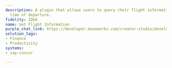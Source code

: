 ```yaml
---
description: A plugin that allows users to query their flight information including
  time of departure.
fidelity: IDEA
name: Get Flight Information
purple_chat_link: https://developer.moveworks.com/creator-studio/developer-tools/purple-chat?purple_chat_v1=%7B%22settings%22%3A%7B%22colorStyle%22%3A%22LIGHT%22%2C%22startTime%22%3A%2211%3A43+AM%22%2C%22defaultPerson%22%3A%22GWEN%22%2C%22editable%22%3Atrue%2C%22botName%22%3A%22%22%2C%22botImageUrl%22%3A%22%22%7D%2C%22messages%22%3A%5B%7B%22from%22%3A%22USER%22%2C%22text%22%3A%22Can+you+show+me+details+for+my+upcoming+flight%3F%22%7D%2C%7B%22from%22%3A%22ANNOTATION%22%2C%22text%22%3A%22%3Cp%3EQueries+SAP+Concur+for+upcoming+trips+and+flight%3C%2Fp%3E%22%7D%2C%7B%22from%22%3A%22BOT%22%2C%22text%22%3A%22%3Cp%3EHere%27s+the+information+for+your+upcoming+flight%3A%3C%2Fp%3E%22%2C%22cards%22%3A%5B%7B%22title%22%3A%22%3Cp%3EFlight+Itinerary+Details%3C%2Fp%3E%22%2C%22text%22%3A%22%3Cp%3E%3Cb%3EFlight%3A%3C%2Fb%3E+AA123%3Cbr%3E%3Cb%3EDeparture%3A%3C%2Fb%3E+San+Francisco%2C+April+20%2C+6%3A00+AM%3Cbr%3E%3Cb%3EArrival%3A%3C%2Fb%3E+New+York%2C+April+20%2C+2%3A45+PM%3Cbr%3E%3Cb%3ETerminal%3A%3C%2Fb%3E+2%3Cbr%3E%3Cb%3EGate%3A%3C%2Fb%3E+D4%3C%2Fp%3E%22%2C%22buttons%22%3A%5B%7B%22text%22%3A%22More+Info+on+Navan%22%7D%5D%7D%5D%7D%5D%7D
solution_tags:
- Finance
- Productivity
systems:
- sap-concur

---
```

